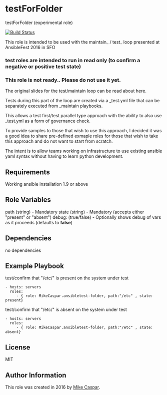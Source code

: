 testForFolder
=============================

testForFolder (experimental role)


[![Build Status](https://travis-ci.org/MikeCaspar/testForFolder.svg?branch=master)](https://travis-ci.org/MikeCaspar/testForFolder)


This role is intended to be used with the maintain_ / test_ loop presented at AnsibleFest 2016 in SFO

### test roles are intended to run in read only (to confirm a negative or positive test state)

### This role is not ready.. Please do not use it yet.

The original slides for the test/maintain loop can be read about here.

Tests during this part of the loop are created via a _test.yml file that can be separately executed from _maintain playbooks.

This allows a test first/test parallel type approach with the ability to also use _test.yml as a form of governance check.

To provide samples to those that wish to use this approach, I decided it was a good idea to share pre-defined exmaple roles for those that wish to take this approach and do not want to start from scratch.

The intent is to allow teams working on infrastructure to use existing ansible yaml syntax without having to learn python development.

Requirements
------------

Working ansible installation 1.9 or above

Role Variables
--------------

path (string) - Mandatory
state (string) - Mandatory  (accepts either "present" or "absent")
debug: (true/false) - Optionally shows debug of vars as it proceeds (defaults to **false**) 

Dependencies
------------

no dependencies

Example Playbook
----------------

test/confirm that "/etc/" is present on the system under test

    - hosts: servers
      roles:
         - { role: MikeCaspar.ansibletest-folder, path:"/etc" , state: present}
     
 test/confirm that "/etc/" is absent on the system under test

    - hosts: servers
      roles:
         - { role: MikeCaspar.ansibletest-folder, path:"/etc" , state: absent}
    
         
## License

MIT

## Author Information

This role was created in 2016 by [Mike Caspar](http://www.caspar.com/).

